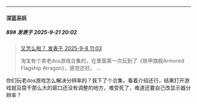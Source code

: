 ﻿
*****

####  深蓝巫妖  
##### 89#       发表于 2025-9-21 20:02

<blockquote><a href="httphttps://stage1st.com/2b/forum.php?mod=redirect&amp;goto=findpost&amp;pid=68388402&amp;ptid=2258812" target="_blank">又怎么啦？ 发表于 2025-9-8 11:03</a>

淘宝有个卖老dos游戏合集的，在里面第一次玩到了《铁甲旗舰Armored Flagship Atragon》，感觉还好。 ...</blockquote>
你们玩老dos游戏怎么解决分辨率的？我下了个合集，看着介绍还行，结果打开游戏就豆腐干那么大的窗口还没有调整的地方，难受死了，难道还要自己改显示器分辨率？

